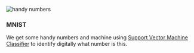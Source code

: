 ![handy numbers](https://upload.wikimedia.org/wikipedia/commons/2/27/MnistExamples.png)

### MNIST
We get some handy numbers and machine using [Support Vector Machine Classifier](https://scikit-learn.org/stable/modules/svm.html#classification) to identify digitally what number is this.

